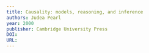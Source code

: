 ```yaml
---
title: Causality: models, reasoning, and inference
authors: Judea Pearl
year: 2000
publisher: Cambridge University Press
DOI: 
URL: 
---
```


